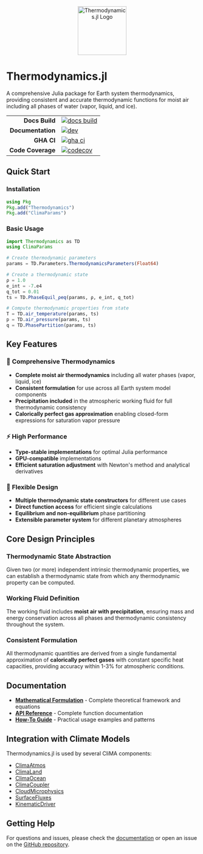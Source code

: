 <div align="center">
  <img src="docs/src/assets/logo.svg" alt="Thermodynamics.jl Logo" width="128" height="128">
</div>

# Thermodynamics.jl

A comprehensive Julia package for Earth system thermodynamics, providing consistent and accurate thermodynamic functions for moist air including all phases of water (vapor, liquid, and ice).

|||
|---------------------:|:----------------------------------------------|
| **Docs Build**       | [![docs build][docs-bld-img]][docs-bld-url]   |
| **Documentation**    | [![dev][docs-dev-img]][docs-dev-url]          |
| **GHA CI**           | [![gha ci][gha-ci-img]][gha-ci-url]           |
| **Code Coverage**    | [![codecov][codecov-img]][codecov-url]        |

[docs-bld-img]: https://github.com/CliMA/Thermodynamics.jl/actions/workflows/docs.yml/badge.svg
[docs-bld-url]: https://github.com/CliMA/Thermodynamics.jl/actions/workflows/docs.yml

[docs-dev-img]: https://img.shields.io/badge/docs-dev-blue.svg
[docs-dev-url]: https://CliMA.github.io/Thermodynamics.jl/dev/

[gha-ci-img]: https://github.com/CliMA/Thermodynamics.jl/actions/workflows/ci.yml/badge.svg
[gha-ci-url]: https://github.com/CliMA/Thermodynamics.jl/actions/workflows/ci.yml

[codecov-img]: https://codecov.io/gh/CliMA/Thermodynamics.jl/branch/main/graph/badge.svg
[codecov-url]: https://codecov.io/gh/CliMA/Thermodynamics.jl

## Quick Start

### Installation
```julia
using Pkg
Pkg.add("Thermodynamics")
Pkg.add("ClimaParams")
```

### Basic Usage
```julia
import Thermodynamics as TD
using ClimaParams

# Create thermodynamic parameters
params = TD.Parameters.ThermodynamicsParameters(Float64)

# Create a thermodynamic state
ρ = 1.0
e_int = -7.e4
q_tot = 0.01
ts = TD.PhaseEquil_ρeq(params, ρ, e_int, q_tot)

# Compute thermodynamic properties from state
T = TD.air_temperature(params, ts)
p = TD.air_pressure(params, ts)
q = TD.PhasePartition(params, ts)
```

## Key Features

### 🌟 **Comprehensive Thermodynamics**
- **Complete moist air thermodynamics** including all water phases (vapor, liquid, ice)
- **Consistent formulation** for use across all Earth system model components
- **Precipitation included** in the atmospheric working fluid for full thermodynamic consistency
- **Calorically perfect gas approximation** enabling closed-form expressions for saturation vapor pressure

### ⚡ **High Performance**
- **Type-stable implementations** for optimal Julia performance
- **GPU-compatible** implementations
- **Efficient saturation adjustment** with Newton's method and analytical derivatives

### 🔧 **Flexible Design**
- **Multiple thermodynamic state constructors** for different use cases
- **Direct function access** for efficient single calculations
- **Equilibrium and non-equilibrium** phase partitioning
- **Extensible parameter system** for different planetary atmospheres

## Core Design Principles

### **Thermodynamic State Abstraction**
Given two (or more) independent intrinsic thermodynamic properties, we can establish a thermodynamic state from which any thermodynamic property can be computed.

### **Working Fluid Definition**
The working fluid includes **moist air with precipitation**, ensuring mass and energy conservation across all phases and thermodynamic consistency throughout the system.

### **Consistent Formulation**
All thermodynamic quantities are derived from a single fundamental approximation of **calorically perfect gases** with constant specific heat capacities, providing accuracy within 1-3% for atmospheric conditions.

## Documentation

- **[Mathematical Formulation](https://clima.github.io/Thermodynamics.jl/dev/Formulation/)** - Complete theoretical framework and equations
- **[API Reference](https://clima.github.io/Thermodynamics.jl/dev/API/)** - Complete function documentation
- **[How-To Guide](https://clima.github.io/Thermodynamics.jl/dev/HowToGuide/)** - Practical usage examples and patterns

## Integration with Climate Models

Thermodynamics.jl is used by several CliMA components:

- [ClimaAtmos](https://github.com/CliMA/ClimaAtmos.jl)
- [ClimaLand](https://github.com/CliMA/ClimaLand.jl)
- [ClimaOcean](https://github.com/CliMA/ClimaOcean.jl)
- [ClimaCoupler](https://github.com/CliMA/ClimaCoupler.jl)
- [CloudMicrophysics](https://github.com/CliMA/CloudMicrophysics.jl)
- [SurfaceFluxes](https://github.com/CliMA/SurfaceFluxes.jl)
- [KinematicDriver](https://github.com/CliMA/KinematicDriver.jl)

## Getting Help

For questions and issues, please check the [documentation](https://clima.github.io/Thermodynamics.jl/dev/) or open an issue on the [GitHub repository](https://github.com/CliMA/Thermodynamics.jl).
